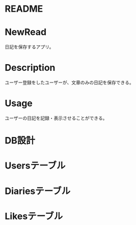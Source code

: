 # README

# NewRead
日記を保存するアプリ。

# Description
ユーザー登録をしたユーザーが、文章のみの日記を保存できる。

# Usage
ユーザーの日記を記録・表示させることができる。

# DB設計

# Usersテーブル

# Diariesテーブル

# Likesテーブル
